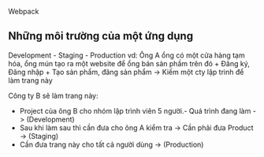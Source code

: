 Webpack

## Những môi trường của một ứng dụng

Development - Staging - Production
vd: Ông A ổng có một cửa hàng tạm hóa, ổng mún tạo ra một website để ổng bán sản phầm trên đó
    + Đăng ký, Đăng nhập
    + Tạo sản phẩm, đăng sản phẩm
    -> Kiếm một cty lập trình để làm trang này

Công ty B sẽ làm trang này:
  + Project của ông B cho nhóm lập trình viên 5 người.- Quá trình đang làm -> (Development)
  + Sau khi làm sau thì cần đưa cho ông A kiểm tra -> Cần phải đưa Product -> (Staging)
  + Cần đưa trang này cho tất cả người dùng                                -> (Production)